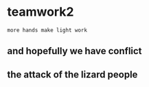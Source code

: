 # teamwork2 

`more hands make light work`

## and hopefully we have conflict


## the attack of the lizard people ##